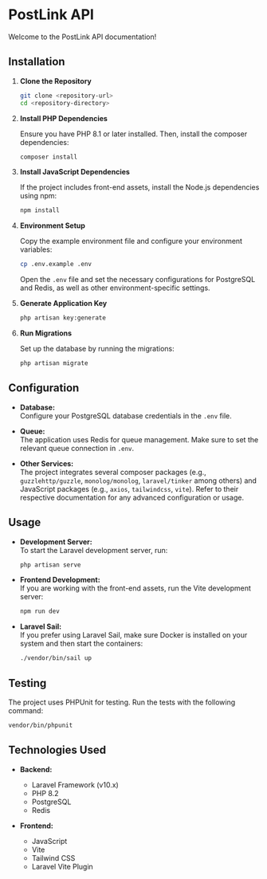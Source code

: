 # PostLink API

Welcome to the PostLink API documentation!

## Installation

1. **Clone the Repository**

   ```bash
   git clone <repository-url>
   cd <repository-directory>
   ```

2. **Install PHP Dependencies**

   Ensure you have PHP 8.1 or later installed. Then, install the composer dependencies:

   ```bash
   composer install
   ```

3. **Install JavaScript Dependencies**

   If the project includes front-end assets, install the Node.js dependencies using npm:

   ```bash
   npm install
   ```

4. **Environment Setup**

   Copy the example environment file and configure your environment variables:

   ```bash
   cp .env.example .env
   ```

   Open the `.env` file and set the necessary configurations for PostgreSQL and Redis, as well as other environment-specific settings.

5. **Generate Application Key**

   ```bash
   php artisan key:generate
   ```

6. **Run Migrations**

   Set up the database by running the migrations:

   ```bash
   php artisan migrate
   ```

## Configuration

- **Database:**  
  Configure your PostgreSQL database credentials in the `.env` file.

- **Queue:**  
  The application uses Redis for queue management. Make sure to set the relevant queue connection in `.env`.

- **Other Services:**  
  The project integrates several composer packages (e.g., `guzzlehttp/guzzle`, `monolog/monolog`, `laravel/tinker` among others) and JavaScript packages (e.g., `axios`, `tailwindcss`, `vite`). Refer to their respective documentation for any advanced configuration or usage.

## Usage

- **Development Server:**  
  To start the Laravel development server, run:

  ```bash
  php artisan serve
  ```

- **Frontend Development:**  
  If you are working with the front-end assets, run the Vite development server:

  ```bash
  npm run dev
  ```

- **Laravel Sail:**  
  If you prefer using Laravel Sail, make sure Docker is installed on your system and then start the containers:

  ```bash
  ./vendor/bin/sail up
  ```

## Testing

The project uses PHPUnit for testing. Run the tests with the following command:

```bash
vendor/bin/phpunit
```

## Technologies Used

- **Backend:**
    - Laravel Framework (v10.x)
    - PHP 8.2
    - PostgreSQL
    - Redis

- **Frontend:**
    - JavaScript
    - Vite
    - Tailwind CSS
    - Laravel Vite Plugin
